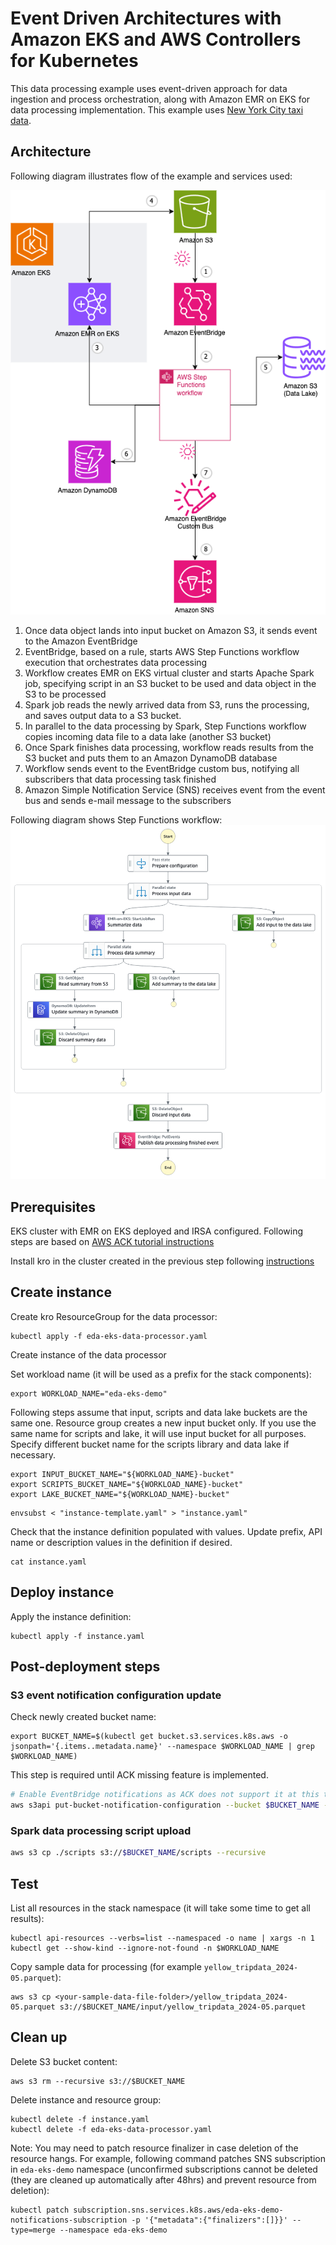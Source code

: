 # Event Driven Architectures with Amazon EKS and AWS Controllers for Kubernetes

This data processing example uses event-driven approach for data ingestion and process orchestration, along with Amazon EMR on EKS for data processing implementation. This example uses [New York City taxi data](https://www.nyc.gov/site/tlc/about/tlc-trip-record-data.page).
## Architecture

Following diagram illustrates flow of the example and services used:

![Architecture diagram](./assets/eks-eda.png)
1. Once data object lands into input bucket on Amazon S3, it sends event to the Amazon EventBridge
2. EventBridge, based on a rule, starts AWS Step Functions workflow execution that orchestrates data processing
3. Workflow creates EMR on EKS virtual cluster and starts Apache Spark job, specifying script in an S3 bucket to be used and data object in the S3 to be processed
4. Spark job reads the newly arrived data from S3, runs the processing, and saves output data to a S3 bucket.
5. In parallel to the data processing by Spark, Step Functions workflow copies incoming data file to a data lake (another S3 bucket) 
6. Once Spark finishes data processing, workflow reads results from the S3 bucket and puts them to an Amazon DynamoDB database
7. Workflow sends event to the EventBridge custom bus, notifying all subscribers that data processing task finished 
8. Amazon Simple Notification Service (SNS) receives event from the event bus and sends e-mail message to the subscribers

Following diagram shows Step Functions workflow:
![StepFunctions workflow](./assets/stepfunctions_graph.png)

## Prerequisites
EKS cluster with EMR on EKS deployed and IRSA configured. Following steps are based on [AWS ACK tutorial instructions](https://aws-controllers-k8s.github.io/community/docs/tutorials/emr-on-eks-example/)

Install kro in the cluster created in the previous step following [instructions](https://kro.run/docs/getting-started/Installation)

## Create instance

Create kro ResourceGroup for the data processor:
```shell
kubectl apply -f eda-eks-data-processor.yaml
```

Create instance of the data processor

Set workload name (it will be used as a prefix for the stack components):
```shell
export WORKLOAD_NAME="eda-eks-demo"
```

Following steps assume that input, scripts and data lake buckets are the same one. Resource group creates a new input bucket only. If you use the same name for scripts and lake, it will use input bucket for all purposes. Specify different bucket name for the scripts library and data lake if necessary.

```shell
export INPUT_BUCKET_NAME="${WORKLOAD_NAME}-bucket"
export SCRIPTS_BUCKET_NAME="${WORKLOAD_NAME}-bucket"
export LAKE_BUCKET_NAME="${WORKLOAD_NAME}-bucket"
```

```shell
envsubst < "instance-template.yaml" > "instance.yaml"
```
Check that the instance definition populated with values. Update prefix, API name or description values in the definition if desired.
```shell
cat instance.yaml
```

## Deploy instance

Apply the instance definition:
```shell
kubectl apply -f instance.yaml
```


## Post-deployment steps
### S3 event notification configuration update
Check newly created bucket name:
```shell
export BUCKET_NAME=$(kubectl get bucket.s3.services.k8s.aws -o jsonpath='{.items..metadata.name}' --namespace $WORKLOAD_NAME | grep $WORKLOAD_NAME)
```
This step is required until ACK missing feature is implemented. 
```bash
# Enable EventBridge notifications as ACK does not support it at this time and they are not enabled by default
aws s3api put-bucket-notification-configuration --bucket $BUCKET_NAME --notification-configuration='{ "EventBridgeConfiguration": {} }'
```
### Spark data processing script upload
```bash
aws s3 cp ./scripts s3://$BUCKET_NAME/scripts --recursive
```

## Test

List all resources in the stack namespace (it will take some time to get all results):
```shell
kubectl api-resources --verbs=list --namespaced -o name | xargs -n 1 kubectl get --show-kind --ignore-not-found -n $WORKLOAD_NAME
```
Copy sample data for processing (for example `yellow_tripdata_2024-05.parquet`):
```shell
aws s3 cp <your-sample-data-file-folder>/yellow_tripdata_2024-05.parquet s3://$BUCKET_NAME/input/yellow_tripdata_2024-05.parquet
```

## Clean up

Delete S3 bucket content:
```shell
aws s3 rm --recursive s3://$BUCKET_NAME
```
Delete instance and resource group:
```shell
kubectl delete -f instance.yaml
kubectl delete -f eda-eks-data-processor.yaml
```

Note: You may need to patch resource finalizer in case deletion of the resource hangs. For example, following command patches SNS subscription in `eda-eks-demo` namespace (unconfirmed subscriptions cannot be deleted (they are cleaned up automatically after 48hrs) and prevent resource from deletion):
```shell
kubectl patch subscription.sns.services.k8s.aws/eda-eks-demo-notifications-subscription -p '{"metadata":{"finalizers":[]}}' --type=merge --namespace eda-eks-demo
```

